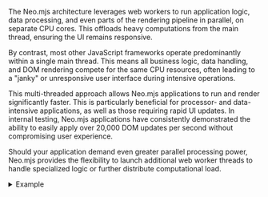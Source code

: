 The Neo.mjs architecture leverages web workers to run application logic, data processing,
and even parts of the rendering pipeline in parallel, on separate CPU cores.
This offloads heavy computations from the main thread, ensuring the UI remains responsive.

By contrast, most other JavaScript frameworks operate predominantly within a single main thread.
This means all business logic, data handling, and DOM rendering compete for the same CPU resources,
often leading to a "janky" or unresponsive user interface during intensive operations.

This multi-threaded approach allows Neo.mjs applications to run and render significantly faster.
This is particularly beneficial for processor- and data-intensive applications, as well as those
requiring rapid UI updates. In internal testing, Neo.mjs applications have consistently
demonstrated the ability to easily apply over 20,000 DOM updates per second without
compromising user experience.

Should your application demand even greater parallel processing power, Neo.mjs provides the
flexibility to launch additional web worker threads to handle specialized logic or
further distribute computational load. 


<details><summary>Example</summary>

Take a look at this example. It's the `Neo.component.Helix` component. Besides looking cool, it illustrates how quickly Neo.mjs can update a complex user interface. 

Click on Preview, then use your mouse or trackpad to pan and zoom &mdash; the helix zooms and spirals accordingly, very very rapidly. 
If you move quickly, you might reach 20,000 or 30,000 delta updates per second. We've seen some examples that go over 40,000 updates per 
second &mdash; but we've never actually hit the limit.

```javascript live-preview
import Container from '../container/Base.mjs';
import Helix     from '../component/Helix.mjs';

class MainView extends Container {
    static config = {
        className: 'Benefits.speed.MainView',
        layout   : 'fit',
        items    : [{
            module     : Helix,
            imageField : 'image',
            imageSource: '../../../../resources/examples/',
            store: {
                autoLoad: true,
                model: {
                    fields: [{name: 'image', type: 'String'}],
                },
                url: '../../../../resources/examples/data/ai_contacts.json'
            }
        }]
    }
}
MainView = Neo.setupClass(MainView);
```


If you're interested, there's <a href="../../examples/component/helix/index.html" target="_blank">a more full-featured helix example</a> that includes showing delta updates, 
along with some other control. Look at the upper-right corner to see delta updates.

</details>
